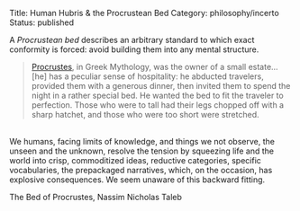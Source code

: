 Title: Human Hubris & the Procrustean Bed
Category: philosophy/incerto
Status: published

A _Procrustean bed_ describes an arbitrary standard to which exact conformity is forced: avoid building them into any mental structure.

> <a href="https://en.wikipedia.org/wiki/Procrustes">Procrustes</a>, in Greek Mythology, was the owner of a small estate... [he] has a peculiar sense of hospitality: he abducted travelers, provided them with a generous dinner, then invited them to spend the night in a rather special bed. He wanted the bed to fit the traveler to perfection. Those who were to tall had their legs chopped off with a sharp hatchet, and those who were too short were stretched.
 <br>       
 We humans, facing limits of knowledge, and things we not observe, the unseen and the unknown, resolve the tension by squeezing life and the world into crisp, commoditized ideas, reductive categories, specific vocabularies, the prepackaged narratives, which, on the occasion, has explosive consequences. We seem unaware of this backward fitting.
    <p class="annotation">
        The Bed of Procrustes, Nassim Nicholas Taleb    
    </p>



